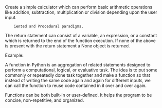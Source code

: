 Create a simple calculator which can perform basic arithmetic operations like addition, subtraction, multiplication or division depending upon the user input.


        iented and Procedural paradigms.



The return statement can consist of a variable, an expression, or a constant which is returned to the end of the function execution. If none of the above is present with the return statement a None object is returned.

Example:


A function in Python is an aggregation of related statements designed to perform a computational, logical, or evaluative task. The idea is to put some commonly or repeatedly done task together and make a function so that instead of writing the same code again and again for different inputs, we can call the function to reuse code contained in it over and over again. 

Functions can be both built-in or user-defined. It helps the program to be concise, non-repetitive, and organized.
